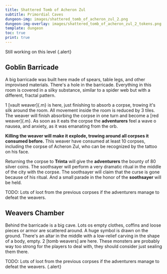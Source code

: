 ```yaml
---
title: Shattered Tomb of Acheron Zul
subtitle: Primordial Caves
dungeon-img: images/shattered_tomb_of_acheron_zul_2.png
dungeon-img-overlay: images/shattered_tomb_of_acheron_zul_2_tokens.png
template: dungeon
toc: true
print: true
---
```


Still working on this level {.alert}

## Goblin Barricade
A big barricade was built here made of spears, table legs, and other improvised materials. There's a hole in the barricade. Everything in this room is covered in a silky substance, similar to a spider web but with a different, fractal pattern.

1 [vault weaver]{.m} is here, just finishing to absorb a corpse, trowing it's silk around the room. All movement inside the room is reduced by 3 tiles. The weaver will finish absorbing the corpse in one turn and become a [red weaver]{.m}. As soon as it eats the corpse the **adventurers** feel a wave o nausea, and anxiety, as it was emanating from the orb.

**Killing the weaver will make it explode, trowing around all corpses it consumed before.** This weaver have consumed at least 10 corpses, including the corpse of Acheron Zul, who can be recognized by the tattoo on his face.

Returning the corpse to **Trinta** will give the **adventurers** the bounty of 80 silver coins. The soothsayer will perform a very dramatic ritual in the middle of the city with the corpse. The soothsayer will claim that the curse is gone because of his ritual. And a small parade in the honor of the **soothsayer** will be held.

TODO: Lots of loot from the previous corpses if the adventurers manage to defeat the weavers.

## Weavers Chamber
Behind the barricade is a big cave. Lots os empty clothes, coffins and loose pieces or armor are scattered around. A huge symbol is drawn on the ground. There's an altar in the middle with a low-relief carving in the shape of a body, empty.
2 [tomb weavers] are here. These monsters are probably way too strong for the players to deal with, they should consider just sealing them there.

TODO: Lots of loot from the previous corpses if the adventurers manage to defeat the weavers. {.alert}